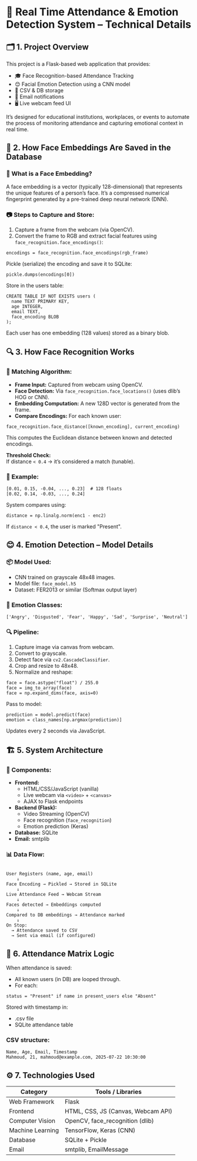 <h1>🧠 Real Time Attendance & Emotion Detection System – Technical Details</h1>

<h2>🗂️ 1. Project Overview</h2>
<p>This project is a Flask-based web application that provides:</p>
<ul>
  <li>🎓 Face Recognition-based Attendance Tracking</li>
  <li>😊 Facial Emotion Detection using a CNN model</li>
  <li>🧾 CSV & DB storage</li>
  <li>📧 Email notifications</li>
  <li>🖥️ Live webcam feed UI</li>
</ul>
<p>It’s designed for educational institutions, workplaces, or events to automate the process of monitoring attendance and capturing emotional context in real time.</p>

<h2>🧬 2. How Face Embeddings Are Saved in the Database</h2>
<h3>📌 What is a Face Embedding?</h3>
<p>A face embedding is a vector (typically 128-dimensional) that represents the unique features of a person’s face. It’s a compressed numerical fingerprint generated by a pre-trained deep neural network (DNN).</p>

<h3>📷 Steps to Capture and Store:</h3>
<ol>
  <li>Capture a frame from the webcam (via OpenCV).</li>
  <li>Convert the frame to RGB and extract facial features using <code>face_recognition.face_encodings()</code>:</li>
</ol>

<pre><code>encodings = face_recognition.face_encodings(rgb_frame)</code></pre>

<p>Pickle (serialize) the encoding and save it to SQLite:</p>
<pre><code>pickle.dumps(encodings[0])</code></pre>

<p>Store in the users table:</p>
<pre><code>CREATE TABLE IF NOT EXISTS users (
  name TEXT PRIMARY KEY,
  age INTEGER,
  email TEXT,
  face_encoding BLOB
);</code></pre>

<p>Each user has one embedding (128 values) stored as a binary blob.</p>

<h2>🔍 3. How Face Recognition Works</h2>

<h3>🔗 Matching Algorithm:</h3>
<ul>
  <li><strong>Frame Input:</strong> Captured from webcam using OpenCV.</li>
  <li><strong>Face Detection:</strong> Via <code>face_recognition.face_locations()</code> (uses dlib’s HOG or CNN).</li>
  <li><strong>Embedding Computation:</strong> A new 128D vector is generated from the frame.</li>
  <li><strong>Compare Encodings:</strong> For each known user:</li>
</ul>

<pre><code>face_recognition.face_distance([known_encoding], current_encoding)</code></pre>

<p>This computes the Euclidean distance between known and detected encodings.</p>
<p><strong>Threshold Check:</strong><br>If distance <code>&lt; 0.4</code> → it’s considered a match (tunable).</p>

<h3>🧠 Example:</h3>

<pre><code>[0.01, 0.15, -0.04, ..., 0.23]  # 128 floats
[0.02, 0.14, -0.03, ..., 0.24]</code></pre>

<p>System compares using:</p>
<pre><code>distance = np.linalg.norm(enc1 - enc2)</code></pre>
<p>If <code>distance &lt; 0.4</code>, the user is marked "Present".</p>

<h2>😊 4. Emotion Detection – Model Details</h2>

<h3>📦 Model Used:</h3>
<ul>
  <li>CNN trained on grayscale 48x48 images.</li>
  <li>Model file: <code>face_model.h5</code></li>
  <li>Dataset: FER2013 or similar (Softmax output layer)</li>
</ul>

<h3>📁 Emotion Classes:</h3>
<pre><code>['Angry', 'Disgusted', 'Fear', 'Happy', 'Sad', 'Surprise', 'Neutral']</code></pre>

<h3>🔍 Pipeline:</h3>
<ol>
  <li>Capture image via canvas from webcam.</li>
  <li>Convert to grayscale.</li>
  <li>Detect face via <code>cv2.CascadeClassifier</code>.</li>
  <li>Crop and resize to 48x48.</li>
  <li>Normalize and reshape:</li>
</ol>

<pre><code>face = face.astype("float") / 255.0
face = img_to_array(face)
face = np.expand_dims(face, axis=0)</code></pre>

<p>Pass to model:</p>
<pre><code>prediction = model.predict(face)
emotion = class_names[np.argmax(prediction)]</code></pre>

<p>Updates every 2 seconds via JavaScript.</p>

<h2>🏗️ 5. System Architecture</h2>

<h3>🧱 Components:</h3>
<ul>
  <li><strong>Frontend:</strong>
    <ul>
      <li>HTML/CSS/JavaScript (vanilla)</li>
      <li>Live webcam via <code>&lt;video&gt;</code> + <code>&lt;canvas&gt;</code></li>
      <li>AJAX to Flask endpoints</li>
    </ul>
  </li>
  <li><strong>Backend (Flask):</strong>
    <ul>
      <li>Video Streaming (OpenCV)</li>
      <li>Face recognition (<code>face_recognition</code>)</li>
      <li>Emotion prediction (Keras)</li>
    </ul>
  </li>
  <li><strong>Database:</strong> SQLite</li>
  <li><strong>Email:</strong> smtplib</li>
</ul>

<h3>📊 Data Flow:</h3>
<pre><code>
User Registers (name, age, email)
    ↓
Face Encoding → Pickled → Stored in SQLite
    ↓
Live Attendance Feed → Webcam Stream
    ↓
Faces detected → Embeddings computed
    ↓
Compared to DB embeddings → Attendance marked
    ↓
On Stop:
  → Attendance saved to CSV
  → Sent via email (if configured)
</code></pre>

<h2>🧪 6. Attendance Matrix Logic</h2>
<p>When attendance is saved:</p>
<ul>
  <li>All known users (in DB) are looped through.</li>
  <li>For each:</li>
</ul>

<pre><code>status = "Present" if name in present_users else "Absent"</code></pre>

<p>Stored with timestamp in:</p>
<ul>
  <li>.csv file</li>
  <li>SQLite attendance table</li>
</ul>

<h3>CSV structure:</h3>
<pre><code>Name, Age, Email, Timestamp
Mahmoud, 21, mahmoud@example.com, 2025-07-22 10:30:00</code></pre>

<h2>⚙️ 7. Technologies Used</h2>

<table>
  <thead>
    <tr><th>Category</th><th>Tools / Libraries</th></tr>
  </thead>
  <tbody>
    <tr><td>Web Framework</td><td>Flask</td></tr>
    <tr><td>Frontend</td><td>HTML, CSS, JS (Canvas, Webcam API)</td></tr>
    <tr><td>Computer Vision</td><td>OpenCV, face_recognition (dlib)</td></tr>
    <tr><td>Machine Learning</td><td>TensorFlow, Keras (CNN)</td></tr>
    <tr><td>Database</td><td>SQLite + Pickle</td></tr>
    <tr><td>Email</td><td>smtplib, EmailMessage</td></tr>
  </tbody>
</table>

